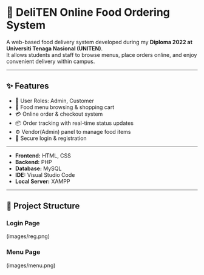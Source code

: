 # 🍔 DeliTEN Online Food Ordering System

A web-based food delivery system developed during my **Diploma 2022 at Universiti Tenaga Nasional (UNITEN)**.  
It allows students and staff to browse menus, place orders online, and enjoy convenient delivery within campus.

---

## ✨ Features
- 👤 User Roles: Admin, Customer  
- 🛒 Food menu browsing & shopping cart  
- 💳 Online order & checkout system  
- 📦 Order tracking with real-time status updates  
- ⚙️ Vendor(Admin) panel to manage food items  
- 🔐 Secure login & registration  

---
- **Frontend:** HTML, CSS  
- **Backend:** PHP  
- **Database:** MySQL  
- **IDE:** Visual Studio Code  
- **Local Server:** XAMPP  

---

## 📂 Project Structure
### Login Page
(images/reg.png)

### Menu Page
(images/menu.png)
